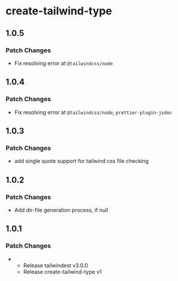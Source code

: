 # create-tailwind-type

## 1.0.5

### Patch Changes

- Fix resolving error at `@tailwindcss/node`

## 1.0.4

### Patch Changes

- Fix resolving error at `@tailwindcss/node`, `prettier-plugin-jsdoc`

## 1.0.3

### Patch Changes

- add single quote support for tailwind css file checking

## 1.0.2

### Patch Changes

- Add dir-file generation process, if null

## 1.0.1

### Patch Changes

-   - Release tailwindest v3.0.0
    - Release create-tailwind-type v1
